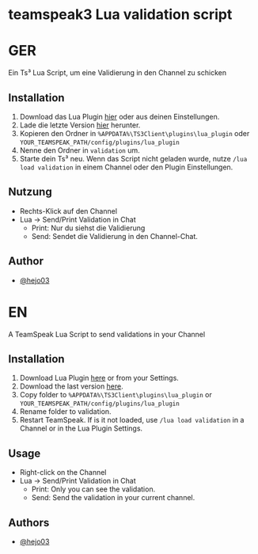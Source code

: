 # teamspeak3 Lua validation script

# GER

Ein Ts³ Lua Script, um eine Validierung in den Channel zu schicken
## Installation

1. Download das Lua Plugin [hier](https://www.myteamspeak.com/addons/1ea680fd-dfd2-49ef-a259-74d27593b867) oder aus deinen Einstellungen. 
2. Lade die letzte Version [hier](https://github.com/hejo03/teamspeak3-lua-validation-script/releases/latest) herunter.
3. Kopieren den Ordner in `%APPDATA%\TS3Client\plugins\lua_plugin` oder `YOUR_TEAMSPEAK_PATH/config/plugins/lua_plugin`
4. Nenne den Ordner in `validation` um.
5. Starte dein Ts³ neu. Wenn das Script nicht geladen wurde, nutze `/lua load validation` in einem Channel oder den Plugin Einstellungen.
    
## Nutzung

- Rechts-Klick auf den Channel
- Lua → Send/Print Validation in Chat
    - Print: Nur du siehst die Validierung
    - Send: Sendet die Validierung in den Channel-Chat.

## Author

- [@hejo03](https://www.github.com/hejo03)

# EN

A TeamSpeak Lua Script to send validations in your Channel
## Installation

1. Download Lua Plugin [here](https://www.myteamspeak.com/addons/1ea680fd-dfd2-49ef-a259-74d27593b867) or from your Settings. 
2. Download the last version [here](https://github.com/hejo03/teamspeak3-lua-validation-script/releases/latest).
3. Copy folder to `%APPDATA%\TS3Client\plugins\lua_plugin` or `YOUR_TEAMSPEAK_PATH/config/plugins/lua_plugin`
4. Rename folder to validation.
5. Restart TeamSpeak. If is it not loaded, use `/lua load validation` in a Channel or in the Lua Plugin Settings.
    
## Usage

- Right-click on the Channel 
- Lua → Send/Print Validation in Chat
    - Print: Only you can see the validation.
    - Send: Send the validation in your current channel.

## Authors

- [@hejo03](https://www.github.com/hejo03)
